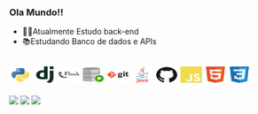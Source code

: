 ### Ola Mundo!!

- 👨‍💻Atualmente Estudo back-end
- 📚Estudando Banco de dados e APIs

<div style="display: inline_block"><br>
  
  <img align="center" alt="Mauricio-Python" height="30" width="40" src="https://raw.githubusercontent.com/devicons/devicon/master/icons/python/python-original.svg">
  <img align="center" alt="Mauricio-Django" height="30" width="40" src="https://github.com/devicons/devicon/blob/master/icons/django/django-plain.svg">
  <img align="center" alt="Mauricio-Flask" height="30" width="40" src="https://github.com/devicons/devicon/blob/master/icons/flask/flask-original-wordmark.svg">
  <img align="center" alt="Mauricio-SQL" height="30" width="40" src="https://github.com/devicons/devicon/blob/master/icons/sqldeveloper/sqldeveloper-original.svg">
  <img align="center" alt="Mauricio-Git" height="30" width="40" src="https://github.com/devicons/devicon/blob/master/icons/git/git-original-wordmark.svg">
  <img align="center" alt="Mauricio-Java" height="30" width="40" src="https://github.com/devicons/devicon/blob/master/icons/java/java-original-wordmark.svg">
  <img align="center" alt="Mauricio-Github" height="30" width="40" src="https://github.com/devicons/devicon/blob/master/icons/github/github-original.svg">
  <img align="center" alt="Mauricio-Js" height="30" width="40" src="https://raw.githubusercontent.com/devicons/devicon/master/icons/javascript/javascript-plain.svg">
  <img align="center" alt="Mauricio-HTML" height="30" width="40" src="https://raw.githubusercontent.com/devicons/devicon/master/icons/html5/html5-original.svg">
  <img align="center" alt="Mauricio-CSS" height="30" width="40" src="https://raw.githubusercontent.com/devicons/devicon/master/icons/css3/css3-original.svg">
  
  
</div>

###

<div> 
 
  <a href="https://www.instagram.com/august_maurici0/" target="_blank"><img src="https://img.shields.io/badge/-Instagram-%23E4405F?style=for-the-badge&logo=instagram&logoColor=white" target="_blank"></a>
  <a href = "mailto:mauricio270102@gmail.com"><img src="https://img.shields.io/badge/-Gmail-%23333?style=for-the-badge&logo=gmail&logoColor=white" target="_blank"></a>
  <a href="https://www.linkedin.com/in/imauricioaugusto/" target="_blank"><img src="https://img.shields.io/badge/-LinkedIn-%230077B5?style=for-the-badge&logo=linkedin&logoColor=white" target="_blank"></a> 
  
</div>
